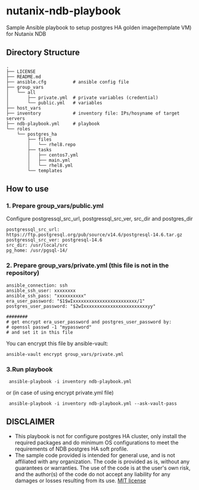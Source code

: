 # nutanix-ndb-playbook

Sample Ansible playbook to setup postgres HA golden image(template VM) for Nutanix NDB

## Directory Structure

```
.
├── LICENSE
├── README.md
├── ansible.cfg          # ansible config file
├── group_vars
│   └── all
│       ├── private.yml  # private variables (credential)
│       └── public.yml   # variables
├── host_vars
├── inventory            # inventory file: IPs/hosyname of target servers
├── ndb-playbook.yml     # playbook
└── roles
    └── postgres_ha
        ├── files
        │   └── rhel8.repo
        ├── tasks
        │   ├── centos7.yml
        │   ├── main.yml
        │   └── rhel8.yml
        └── templates
```

## How to use
### 1. Prepare group_vars/public.yml

Configure postgressql_src_url, postgressql_src_ver, src_dir and postgres_dir

```
postgressql_src_url: https://ftp.postgresql.org/pub/source/v14.6/postgresql-14.6.tar.gz
postgressql_src_ver: postgresql-14.6
src_dir: /usr/local/src
pg_home: /usr/pgsql-14/
```

### 2. Prepare group_vars/private.yml (this file is not in the repository)
```
ansible_connection: ssh 
ansible_ssh_user: xxxxxxxx
ansible_ssh_pass: "xxxxxxxxxx"
era_user_password: "$1$wIxxxxxxxxxxxxxxxxxxxxxxxx/1"
postgres_user_password: "$2wIxxxxxxxxxxxxxxxxxxxxxxxxyy"

########
# get encrypt era_user_password and postgres_user_password by:
# openssl passwd -1 "mypassword"
# and set it in this file
```
You can encrypt this file by ansible-vault:

```ansible-vault encrypt group_vars/private.yml```


### 3.Run playbook

``` ansible-playbook -i inventory ndb-playbook.yml```

or (in case of using encrypt private.yml file)

``` ansible-playbook -i inventory ndb-playbook.yml --ask-vault-pass```

## DISCLAIMER

* This playbook is not for configure postgres HA cluster, only install the required packages and do minimum OS configurations to meet the requirements of NDB postgres HA soft profile.
* The sample code provided is intended for general use, and is not affiliated with any organization. The code is provided as is, without any guarantees or warranties. The use of the code is at the user's own risk, and the author(s) of the code do not accept any liability for any damages or losses resulting from its use. [MIT license](/LICENSE)

